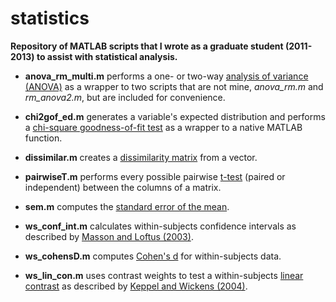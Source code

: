 statistics
==========
**Repository of MATLAB scripts that I wrote as a graduate student (2011-2013) to assist with statistical analysis.**



- **anova_rm_multi.m** performs a one- or two-way [analysis of variance (ANOVA)](http://en.wikipedia.org/wiki/Analysis_of_variance) as a wrapper to two scripts that are not mine, *anova_rm.m* and *rm_anova2.m*, but are included for convenience.

- **chi2gof_ed.m** generates a variable's expected distribution and performs a [chi-square goodness-of-fit test](http://en.wikipedia.org/wiki/Chi-squared_test) as a wrapper to a native MATLAB function.

- **dissimilar.m** creates a [dissimilarity matrix](http://en.wikipedia.org/wiki/Distance_matrix) from a vector.

- **pairwiseT.m** performs every possible pairwise [t-test](http://en.wikipedia.org/wiki/Student's_t-test) (paired or independent) between the columns of a matrix.

- **sem.m** computes the [standard error of the mean](http://en.wikipedia.org/wiki/Standard_error).

- **ws_conf_int.m** calculates within-subjects confidence intervals as described by [Masson and Loftus (2003)](http://www.ncbi.nlm.nih.gov/pubmed/19485604).

- **ws_cohensD.m** computes [Cohen's d](http://en.wikipedia.org/wiki/Effect_size#Cohen.27s_d) for within-subjects data.

- **ws_lin_con.m** uses contrast weights to test a within-subjects [linear contrast](http://en.wikipedia.org/wiki/Contrast_%28statistics%29) as described by [Keppel and Wickens (2004)](http://books.google.com/books/about/Design_and_Analysis.html?id=SOckAQAAIAAJ).
